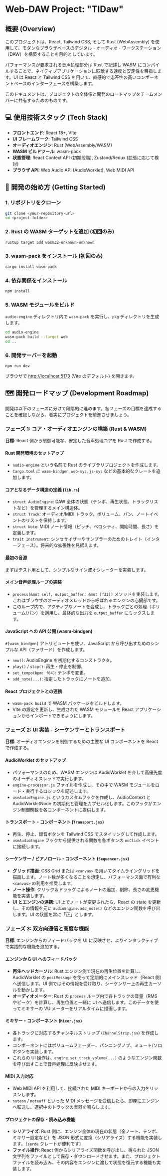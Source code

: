 # Web-DAW Project: "TIDaw"

## 概要 (Overview)

このプロジェクトは、React, Tailwind CSS, そして Rust (WebAssembly) を使用して、モダンなブラウザベースのデジタル・オーディオ・ワークステーション（DAW）を構築することを目的としています。

パフォーマンスが要求される音声処理部分は Rust で記述し WASM にコンパイルすることで、ネイティブアプリケーションに匹敵する速度と安定性を目指します。UI は React と Tailwind CSS を用いて、直感的で応答性の高いコンポーネントベースのインターフェースを構築します。

このドキュメントは、プロジェクトの全体像と開発のロードマップをチームメンバーに共有するためのものです。

## 💻 使用技術スタック (Tech Stack)

- **フロントエンド**: React 18+, Vite
- **UI フレームワーク**: Tailwind CSS
- **オーディオエンジン**: Rust (WebAssembly/WASM)
- **WASM ビルドツール**: wasm-pack
- **状態管理**: React Context API (初期段階), Zustand/Redux (拡張に応じて検討)
- **ブラウザ API**: Web Audio API (AudioWorklet), Web MIDI API

## 🚀 開発の始め方 (Getting Started)

### 1. リポジトリをクローン

```bash
git clone <your-repository-url>
cd <project-folder>
```

### 2. Rust の WASM ターゲットを追加 (初回のみ)

```bash
rustup target add wasm32-unknown-unknown
```

### 3. wasm-pack をインストール (初回のみ)

```bash
cargo install wasm-pack
```

### 4. 依存関係をインストール

```bash
npm install
```

### 5. WASM モジュールをビルド

`audio-engine` ディレクトリ内で `wasm-pack` を実行し、`pkg` ディレクトリを生成します。

```bash
cd audio-engine
wasm-pack build --target web
cd ..
```

### 6. 開発サーバーを起動

```bash
npm run dev
```

ブラウザで [http://localhost:5173](http://localhost:5173) (Vite のデフォルト) を開きます。

## 🗺️ 開発ロードマップ (Development Roadmap)

開発は以下のフェーズに分けて段階的に進めます。各フェーズの目標を達成することを確認しながら、着実にプロジェクトを前進させましょう。

### フェーズ 1: コア・オーディオエンジンの構築 (Rust & WASM)

**目標**: React 側から制御可能な、安定した音声処理コアを Rust で作成する。

#### Rust 開発環境のセットアップ

- `audio-engine` という名前で Rust のライブラリプロジェクトを作成します。
- `Cargo.toml` に `wasm-bindgen`, `web-sys`, `js-sys` などの基本的なクレートを追加します。

#### コアとなるデータ構造の定義 (`lib.rs`)

- `struct AudioEngine`: DAW 全体の状態（テンポ、再生状態、トラックリストなど）を管理するメイン構造体。
- `struct Track`: オーディオ/MIDI トラック。ボリューム、パン、ノートイベントのリストを保持します。
- `struct Note`: MIDI ノート情報（ピッチ、ベロシティ、開始時間、長さ）を定義します。
- `trait Instrument`: シンセサイザーやサンプラーのためのトレイト（インターフェース）。将来的な拡張性を見据えます。

#### 最初の音源

まずはテスト用として、シンプルなサイン波オシレーターを実装します。

#### メイン音声処理ループの実装

- `process(&mut self, output_buffer: &mut [f32])` メソッドを実装します。これはブラウザのオーディオスレッドから呼ばれるエンジンの心臓部です。
- このループ内で、アクティブなノートを合成し、トラックごとの処理（ボリューム/パン）を適用し、最終的な出力を `output_buffer` にミックスします。

#### JavaScript への API 公開 (wasm-bindgen)

`#[wasm_bindgen]` アトリビュートを使い、JavaScript から呼び出すためのシンプルな API（ファサード）を作成します。

- `new()`: AudioEngine を初期化するコンストラクタ。
- `play()` / `stop()`: 再生・停止を制御。
- `set_tempo(bpm: f64)`: テンポを変更。
- `add_note(...)`: 指定したトラックにノートを追加。

#### React プロジェクトとの連携

- `wasm-pack build` で WASM パッケージをビルドします。
- Vite の設定を更新し、生成された WASM モジュールを React アプリケーションからインポートできるようにします。

### フェーズ 2: UI 実装 - シーケンサーとトランスポート

**目標**: オーディオエンジンを制御するための主要な UI コンポーネントを React で作成する。

#### AudioWorklet のセットアップ

- パフォーマンスのため、WASM エンジンは AudioWorklet を介して高優先度のオーディオスレッドで実行します。
- `engine-processor.js` ファイルを作成し、その中で WASM モジュールをロード・実行するロジックを記述します。
- `useAudioEngine.js` というカスタムフックを作成し、AudioContext と AudioWorkletNode の初期化と管理をカプセル化します。このフックがエンジン制御関数を各コンポーネントに提供します。

#### トランスポート・コンポーネント (`Transport.jsx`)

- 再生、停止、録音ボタンを Tailwind CSS でスタイリングして作成します。
- `useAudioEngine` フックから提供される関数を各ボタンの `onClick` イベントに接続します。

#### シーケンサー / ピアノロール・コンポーネント (`Sequencer.jsx`)

- **グリッド描画**: CSS Grid または `<canvas>` を用いてタイムライングリッドを描画します。ノート数が多くなることを想定し、パフォーマンス面で有利な `<canvas>` の利用を推奨します。
- **ノート操作**: クリック＆ドラッグによるノートの追加、削除、長さの変更機能を実装します。
- **UI とエンジンの連携**: UI 上でノートが変更されたら、React の state を更新し、その情報を元に `audioEngine.add_note()` などのエンジン関数を呼び出します。UI の状態を常に「正」とします。

### フェーズ 3: 双方向通信と高度な機能

**目標**: エンジンからのフィードバックを UI に反映させ、よりインタラクティブで実践的な機能を追加する。

#### エンジンから UI へのフィードバック

- **再生ヘッドカーソル**: Rust エンジン側で現在の再生位置を計算し、AudioWorklet の `postMessage` を使って定期的にメインスレッド（React 側）へ送信します。UI 側ではその情報を受け取り、シーケンサー上の再生カーソルを動かします。
- **オーディオメーター**: Rust の `process` ループ内で各トラックの音量（RMS やピーク）を計算し、再生位置と一緒に UI へ送信します。このデータを使ってミキサーの VU メーターをリアルタイムに描画します。

#### ミキサー・コンポーネント (`Mixer.jsx`)

- 各トラックに対応するチャンネルストリップ (`ChannelStrip.jsx`) を作成します。
- コンポーネントにはボリュームフェーダー、パンニングノブ、ミュート/ソロボタンを実装します。
- これらの UI 操作は、`engine.set_track_volume(...)` のようなエンジン関数を呼び出すことで音声処理に反映させます。

#### MIDI 入力対応

- Web MIDI API を利用して、接続された MIDI キーボードからの入力をリッスンします。
- `noteon` / `noteoff` といった MIDI メッセージを受信したら、即座にエンジンへ転送し、選択中のトラックの楽器を鳴らします。

#### プロジェクトの保存・読み込み機能

- **シリアライズ**: Rust 側に、エンジン全体の現在の状態（全ノート、テンポ、ミキサー設定など）を JSON 形式に変換（シリアライズ）する機能を実装します。（`serde` クレートが便利です）
- **ファイル操作**: React 側からシリアライズ関数を呼び出し、得られた JSON 文字列をファイルとして保存・ダウンロードさせます。また、プロジェクトファイルを読み込み、その内容をエンジンに渡して状態を復元する機能も実装します。
